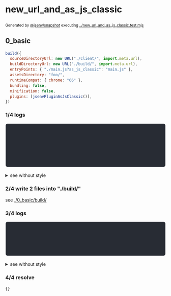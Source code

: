 # new_url_and_as_js_classic

<sub>
  Generated by <a href="https://github.com/jsenv/core/tree/main/packages/independent/snapshot">@jsenv/snapshot</a> executing <a href="../new_url_and_as_js_classic.test.mjs">../new_url_and_as_js_classic.test.mjs</a>
</sub>

## 0_basic

```js
build({
  sourceDirectoryUrl: new URL("./client/", import.meta.url),
  buildDirectoryUrl: new URL("./build/", import.meta.url),
  entryPoints: { "./main.js?as_js_classic": "main.js" },
  assetsDirectory: "foo/",
  runtimeCompat: { chrome: "66" },
  bundling: false,
  minification: false,
  plugins: [jsenvPluginAsJsClassic()],
})
```

### 1/4 logs

![img](0_basic/log_group.svg)

<details>
  <summary>see without style</summary>

```console

build "./main.js?as_js_classic"
⠋ generate source graph
✔ generate source graph (done in <X> second)
⠋ generate build graph
✔ generate build graph (done in <X> second)
⠋ write files in build directory

```

</details>


### 2/4 write 2 files into "./build/"

see [./0_basic/build/](./0_basic/build/)

### 3/4 logs

![img](0_basic/log_group_1.svg)

<details>
  <summary>see without style</summary>

```console
✔ write files in build directory (done in <X> second)
--- build files ---  
- js   : 1 (793 B / 100 %)
- other: 1 (0 B / 0 %)
- total: 2 (793 B / 100 %)
--------------------
```

</details>


### 4/4 resolve

```js
{}
```